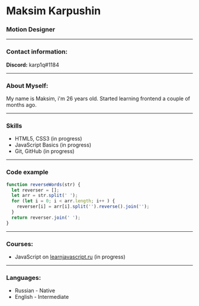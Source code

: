 # Maksim Karpushin
### Motion Designer

---

### Contact information:

**Discord:** karp1q#1184 <br>

---

### About Myself:

My name is Maksim, i'm 26 years old. Started learning frontend a couple of months ago. 

---

### Skills 

- HTML5, CSS3 (in progress)
- JavaScript Basics (in progress)
- Git, GitHub (in progress)

---

### Code example

```javascript
function reverseWords(str) {
  let reverser = [];
  let arr = str.split(' ');
  for (let i = 0; i < arr.length; i++ ) {
    reverser[i] = arr[i].split('').reverse().join('');
  }
  return reverser.join(' ');
}
```
---

### Courses:

- JavaScript on [learnjavascript.ru](https://learn.javascript.ru/) (in progress)

---

### Languages:

- Russian \- Native
- English \- Intermediate <br>

